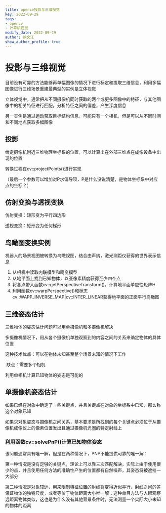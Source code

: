 ```yaml
---
title: opencv投影与三维视觉
key: 2022-09-29
tags: 
- opencv
- 计算机视觉
modify_date: 2022-09-29
author: 徐文江
show_author_profile: true
---
```









# 投影与三维视觉				
<!--more-->     


目前没有可靠的方法能够再单幅图像的情况下进行标定和提取三维信息，利用多幅图像进行三维场景重建最典型的实例是立体视觉			

立体视觉中，通常把从不同摄像机同时获取的两个或更多图像中的特征，与其他图像中的相关特征进行匹配，分析特征之间的偏差，产生深度信息			



另一实例是通过运动获取目标结构信息，可能只有一个相机，但是可以从不同时间和不同地点获取多幅图像				



## 投影			

给定摄像机附近三维物理坐标系的位置，可以计算出在外部三维点在成像设备中出现的位置			

转换过程在cv::projectPoints()进行实现			

（最后一个参数可以增加对P求偏导项，P是什么没说清楚，是物体坐标系中对应点的坐标？）       



## 仿射变换与透视变换			

仿射变换：矩形变为平行四边形			

透视变换：矩形变为任何梯形		



## 鸟瞰图变换实例			

机器人的场景视图被转换为鸟瞰视图，结合由声纳，激光测距仪获得的世界表示信息          

1. 从相机中读取内联模型和畸变模型     
2. 从地平面上找到已知物体，以亚像素精度获得至少四个点       
3. 将各点带入函数cv::getPerspectiveTransform()，计算地平面单应性矩阵H         
4. 利用函数cv::warpPerspective()和标志cv::WAPP_INVERSE_MAP|cv::INTER_LINEAR获得地平面的正面平行鸟瞰图         





## 三维姿态估计         

三维物体的姿态估计问题可以用单摄像机和多摄像机解决      

多摄像机情况下，用从各个摄像机单独观察到的内容之间的关系来确定物体的具体位置         

这种技术优点：可以在物体未知甚至整个场景未知的情况下工作

​              缺点：需要多个相机        

利用单相机计算已知物体的姿态是可能的       



## 单摄像机姿态估计         

如果已经在对象中确定了一些关键点，并且关键点在对象的坐标系中已知，那么称这个对象已知     



如果求对象姿态与摄像机之间关系，基本要求是所找到的每个关键点必须位于从摄像机成像仪上的像素位置发出且通过摄像机光圈的特定射线上         



### 利用函数cv::solvePnP()计算已知物体姿态          

该问题通常具有唯一解，但是在两种情况下，PNP不能提供可靠的唯一解：     

第一种情况是没有足够的关键点，理论上可以靠三次匹配解决，实际上由于使用很少的点，并且使用任何方法的准确性产生的位置都有自然噪声，其姿态将被遮挡一大部分     

第二种情况是对象较远，用来限制特征位置的射线将变得近似平行，射线之间的差保证物体的独特尺度，或者等价于物体距离大小唯一解；这种单目方法与人眼观察远距离物体类似，这也是为什么没有其他背景条件时，无法测量一个实际大小未知的物体的距离								















